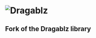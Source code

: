 ![Dragablz](https://dragablz.files.wordpress.com/2015/01/dragablztext22.png "Dragablz")
========

## Fork of the Dragablz library
